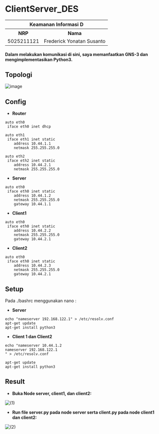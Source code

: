 # ClientServer_DES
<table>
    <tr>
        <th colspan=2>Keamanan Informasi D</th>
    </tr>
    <tr>
        <th>NRP</th>
        <th>Nama</th>
    </tr>
    <tr>
        <td>5025211121</td>
        <td>Frederick Yonatan Susanto</td>
    </tr>
</table>   

#### Dalam melakukan komunikasi di sini, saya memanfaatkan GNS-3 dan mengimplementasikan Python3.

## Topologi

![image](https://github.com/Yoyo999111222/ClientServer_DES/assets/106955551/2bf7b697-7744-4797-b01d-55fb22030313)

## Config

- **Router**
```
auto eth0
 iface eth0 inet dhcp

auto eth1
 iface eth1 inet static
 	address 10.44.1.1
 	netmask 255.255.255.0

auto eth2
 iface eth2 inet static
 	address 10.44.2.1
 	netmask 255.255.255.0
```

- **Server**
```
auto eth0
 iface eth0 inet static
 	address 10.44.1.2
 	netmask 255.255.255.0
 	gateway 10.44.1.1
```

- **Client1**
```
auto eth0
 iface eth0 inet static
 	address 10.44.2.2
 	netmask 255.255.255.0
 	gateway 10.44.2.1
```

- **Client2**
```
auto eth0
 iface eth0 inet static
 	address 10.44.2.3
 	netmask 255.255.255.0
 	gateway 10.44.2.1
```

## Setup
Pada ./bashrc menggunakan nano :

- **Server**
```
echo "nameserver 192.168.122.1" > /etc/resolv.conf
apt-get update
apt-get install python3
```

- **Client 1 dan Client2**
```
echo "nameserver 10.44.1.2
nameserver 192.168.122.1
" > /etc/resolv.conf

apt-get update
apt-get install python3
```

## Result
- **Buka Node server, client1, dan client2:**

![(1)](https://github.com/Yoyo999111222/ClientServer_DES/assets/106955551/4a8562d7-57f3-4359-8251-0218ec8e7049)

- **Run file server.py pada node server serta client.py pada node client1 dan client2:**

![(2)](https://github.com/Yoyo999111222/ClientServer_DES/assets/106955551/e2763181-1585-4bf9-a9f3-af527dd7f521)
